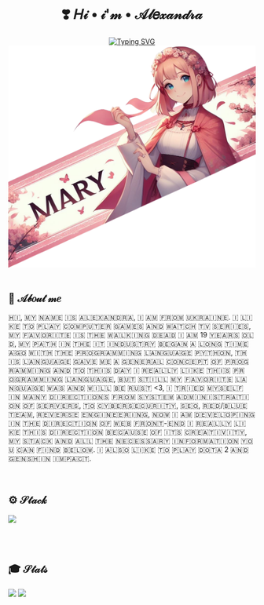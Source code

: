 <h1 align="center">❣️ 𝐻𝒾 • 𝒾'𝓂 • 𝒜𝓁𝑒𝓍𝒶𝓃𝒹𝓇𝒶</h1>
<div align="center"><a href="https://git.io/typing-svg"><img src="https://readme-typing-svg.demolab.com?font=Rowdies&size=22&pause=1000&color=D66E76&center=true&vCenter=true&random=false&width=435&lines=Front-End;CyberSecurity" alt="Typing SVG" /></a></a></div>
<div>
  <img src="https://github.com/Mary064/Mary064/blob/main/headerorig.png">  
<div/>
<br>
<div>
  <h2>🌸 𝒜𝒷𝑜𝓊𝓉 𝓂𝑒</h2>
🇭‌🇮‌, 🇲‌🇾‌ 🇳‌🇦‌🇲‌🇪‌ 🇮‌🇸‌ 🇦‌🇱‌🇪‌🇽‌🇦‌🇳‌🇩‌🇷‌🇦‌‌, 🇮‌ 🇦‌🇲‌‌ 🇫‌🇷‌🇴‌🇲‌ 🇺‌🇰‌🇷‌🇦‌🇮‌🇳‌🇪‌. 🇮‌ 🇱‌🇮‌🇰‌🇪‌ 🇹‌🇴‌ 🇵‌🇱‌🇦‌🇾‌ 🇨‌🇴‌🇲‌🇵‌🇺‌🇹‌🇪‌🇷‌ 🇬‌🇦‌🇲‌🇪‌🇸‌ 🇦‌🇳‌🇩‌ 🇼‌🇦‌🇹‌🇨‌🇭‌ 🇹‌🇻‌ 🇸‌🇪‌🇷‌🇮‌🇪‌🇸‌, 🇲‌🇾‌ 🇫‌🇦‌🇻‌🇴‌🇷‌🇮‌🇹‌🇪‌ 🇮‌🇸‌ 🇹‌🇭‌🇪‌ 🇼‌🇦‌🇱‌🇰‌🇮‌🇳‌🇬‌ 🇩‌🇪‌🇦‌🇩‌ 🇮‌ 🇦‌🇲‌ 19 🇾‌🇪‌🇦‌🇷‌🇸‌ 🇴‌🇱‌🇩‌, 🇲‌🇾‌ 🇵‌🇦‌🇹‌🇭‌ 🇮‌🇳‌ 🇹‌🇭‌🇪‌ 🇮‌🇹‌ 🇮‌🇳‌🇩‌🇺‌🇸‌🇹‌🇷‌🇾‌ 🇧‌🇪‌🇬‌🇦‌🇳‌ 🇦‌ 🇱‌🇴‌🇳‌🇬‌ 🇹‌🇮‌🇲‌🇪‌ 🇦‌🇬‌🇴‌ 🇼‌🇮‌🇹‌🇭‌ 🇹‌🇭‌🇪‌ 🇵‌🇷‌🇴‌🇬‌🇷‌🇦‌🇲‌🇲‌🇮‌🇳‌🇬‌ 🇱‌🇦‌🇳‌🇬‌🇺‌🇦‌🇬‌🇪‌ 🇵‌🇾‌🇹‌🇭‌🇴‌🇳‌, 🇹‌🇭‌🇮‌🇸‌ 🇱‌🇦‌🇳‌🇬‌🇺‌🇦‌🇬‌🇪‌ 🇬‌🇦‌🇻‌🇪‌ 🇲‌🇪‌ 🇦‌ 🇬‌🇪‌🇳‌🇪‌🇷‌🇦‌🇱‌ 🇨‌🇴‌🇳‌🇨‌🇪‌🇵‌🇹‌ 🇴‌🇫‌ 🇵‌🇷‌🇴‌🇬‌🇷‌🇦‌🇲‌🇲‌🇮‌🇳‌🇬‌ 🇦‌🇳‌🇩‌ 🇹‌🇴‌ 🇹‌🇭‌🇮‌🇸‌ 🇩‌🇦‌🇾‌ 🇮‌ 🇷‌🇪‌🇦‌🇱‌🇱‌🇾‌ 🇱‌🇮‌🇰‌🇪‌ 🇹‌🇭‌🇮‌🇸‌ 🇵‌🇷‌🇴‌🇬‌🇷‌🇦‌🇲‌🇲‌🇮‌🇳‌🇬‌ 🇱‌🇦‌🇳‌🇬‌🇺‌🇦‌🇬‌🇪‌, 🇧‌🇺‌🇹‌ 🇸‌🇹‌🇮‌🇱‌🇱‌ 🇲‌🇾‌ 🇫‌🇦‌🇻‌🇴‌🇷‌🇮‌🇹‌🇪‌ 🇱‌🇦‌🇳‌🇬‌🇺‌🇦‌🇬‌🇪‌ 🇼‌🇦‌🇸‌ 🇦‌🇳‌🇩‌ 🇼‌🇮‌🇱‌🇱‌ 🇧‌🇪‌ 🇷‌🇺‌🇸‌🇹‌ <3, 🇮‌ 🇹‌🇷‌🇮‌🇪‌🇩‌ 🇲‌🇾‌🇸‌🇪‌🇱‌🇫‌ 🇮‌🇳‌ 🇲‌🇦‌🇳‌🇾‌ 🇩‌🇮‌🇷‌🇪‌🇨‌🇹‌🇮‌🇴‌🇳‌🇸‌ 🇫‌🇷‌🇴‌🇲‌ 🇸‌🇾‌🇸‌🇹‌🇪‌🇲‌ 🇦‌🇩‌🇲‌🇮‌🇳‌🇮‌🇸‌🇹‌🇷‌🇦‌🇹‌🇮‌🇴‌🇳‌ 🇴‌🇫‌ 🇸‌🇪‌🇷‌🇻‌🇪‌🇷‌🇸‌, 🇹‌🇴‌ 🇨‌🇾‌🇧‌🇪‌🇷‌🇸‌🇪‌🇨‌🇺‌🇷‌🇮‌🇹‌🇾‌, 🇸‌🇪‌🇴‌, 🇷‌🇪‌🇩‌/🇧‌🇱‌🇺‌🇪‌ 🇹‌🇪‌🇦‌🇲‌, 🇷‌🇪‌🇻‌🇪‌🇷‌🇸‌🇪‌ 🇪‌🇳‌🇬‌🇮‌🇳‌🇪‌🇪‌🇷‌🇮‌🇳‌🇬‌, 🇳‌🇴‌🇼‌ 🇮‌ 🇦‌🇲‌ 🇩‌🇪‌🇻‌🇪‌🇱‌🇴‌🇵‌🇮‌🇳‌🇬‌ 🇮‌🇳‌ 🇹‌🇭‌🇪‌ 🇩‌🇮‌🇷‌🇪‌🇨‌🇹‌🇮‌🇴‌🇳‌ 🇴‌🇫‌ 🇼‌🇪‌🇧‌ 🇫‌🇷‌🇴‌🇳‌🇹‌-🇪‌🇳‌🇩‌ 🇮‌ 🇷‌🇪‌🇦‌🇱‌🇱‌🇾‌ 🇱‌🇮‌🇰‌🇪‌ 🇹‌🇭‌🇮‌🇸‌ 🇩‌🇮‌🇷‌🇪‌🇨‌🇹‌🇮‌🇴‌🇳‌ 🇧‌🇪‌🇨‌🇦‌🇺‌🇸‌🇪‌ 🇴‌🇫‌ 🇮‌🇹‌🇸‌ 🇨‌🇷‌🇪‌🇦‌🇹‌🇮‌🇻‌🇮‌🇹‌🇾‌, 🇲‌🇾‌ 🇸‌🇹‌🇦‌🇨‌🇰‌ 🇦‌🇳‌🇩‌ 🇦‌🇱‌🇱‌ 🇹‌🇭‌🇪‌ 🇳‌🇪‌🇨‌🇪‌🇸‌🇸‌🇦‌🇷‌🇾‌ 🇮‌🇳‌🇫‌🇴‌🇷‌🇲‌🇦‌🇹‌🇮‌🇴‌🇳‌ 🇾‌🇴‌🇺‌ 🇨‌🇦‌🇳‌ 🇫‌🇮‌🇳‌🇩‌ 🇧‌🇪‌🇱‌🇴‌🇼‌. 🇮‌ 🇦‌🇱‌🇸‌🇴‌ 🇱‌🇮‌🇰‌🇪‌ 🇹‌🇴‌ 🇵‌🇱‌🇦‌🇾‌ 🇩‌🇴‌🇹‌🇦‌ 2 🇦‌🇳‌🇩‌ 🇬‌🇪‌🇳‌🇸‌🇭‌🇮‌🇳‌ 🇮‌🇲‌🇵‌🇦‌🇨‌🇹‌. 
</div>
  <br>
    <br>

<div>
  <h2>⚙️ 𝒮𝓉𝒶𝒸𝓀</h2>
  <p>
  <a href="https://skillicons.dev">
    <img src="https://skillicons.dev/icons?i=html,css,js,ts,rust,c,python,ruby,robloxstudio,sass,git,react,bash,figma,linux,windows,kali,vscode,webstorm,pycharm,vite,tailwind" />
  </a>
</p>
</div>
  <br>
    <br>
<div>
  <h2>🎓 𝒮𝓉𝒶𝓉𝓈</h2>
<div>
    <a>
     <img height=270 align="center" src="https://github-readme-stats.vercel.app/api/wakatime?username=Mary666/">
  </a>
<a>
  <img height=270 align="center" src="https://github-readme-stats.vercel.app/api/top-langs/?username=Mary064&layout=pie"/>
</a>
</div>
</div>
